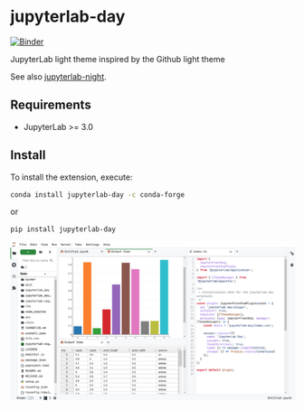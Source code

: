# jupyterlab-day

[![Binder](https://mybinder.org/badge_logo.svg)](https://mybinder.org/v2/gh/martinRenou/jupyterlab-day/main?urlpath=lab)

JupyterLab light theme inspired by the Github light theme

See also [jupyterlab-night](https://github.com/martinRenou/jupyterlab-night).

## Requirements

* JupyterLab >= 3.0

## Install

To install the extension, execute:

```bash
conda install jupyterlab-day -c conda-forge
```

or

```bash
pip install jupyterlab-day
```

![jupyterlab-day](jupyterlab-day.png)
